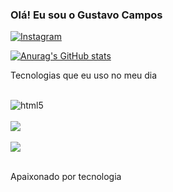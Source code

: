 ### Olá! Eu sou o Gustavo Campos 

[![Instagram](https://img.shields.io/badge/Instagram-E4405F?style=for-the-badge&logo=instagram&logoColor=white)](https://instagram.com/camposcoder?igshid=YmMyMTA2M2Y=)

[![Anurag's GitHub stats](https://github-readme-stats.vercel.app/api?username=camposcoder)](https://github.com/anuraghazra/github-readme-stats)

Tecnologias que eu uso no meu dia

<div style="display: inline_block"><br/>
<img align="center" alt=html5 src="https://img.shields.io/badge/HTML5-E34F26?style=for-the-badge&logo=html5&logoColor=white"/>
</div>
<div style="display: inline_block"><br/>
<img align="center" src="https://img.shields.io/badge/CSS3-1572B6?style=for-the-badge&logo=css3&logoColor=white"/>
</div>
<div style="display: inline_block"><br/>
<img align="center" src="https://img.shields.io/badge/JavaScript-F7DF1E?style=for-the-badge&logo=javascript&logoColor=black"/>
</div></br>

Apaixonado por tecnologia

